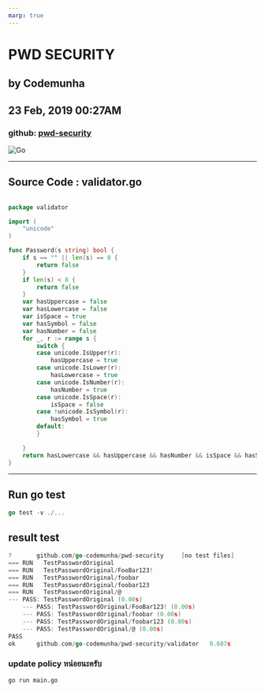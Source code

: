 ```yaml
---
marp: true
---
```


# <!--fit-->PWD SECURITY

## by Codemunha

## 23 Feb, 2019  00:27AM

### github: [pwd-security](https://github.com/go-codemunha/pwd-security)

![Go](https://github.com/go-codemunha/pwd-security/workflows/Go/badge.svg)

---

## Source Code : validator.go

```go

package validator

import (
    "unicode"
)

func Password(s string) bool {
    if s == "" || len(s) == 0 {
        return false
    }
    if len(s) < 8 {
        return false
    }
    var hasUppercase = false
    var hasLowercase = false
    var isSpace = true
    var hasSymbol = false
    var hasNumber = false
    for _, r := range s {
        switch {
        case unicode.IsUpper(r):
            hasUppercase = true
        case unicode.IsLower(r):
            hasLowercase = true
        case unicode.IsNumber(r):
            hasNumber = true
        case unicode.IsSpace(r):
            isSpace = false
        case !unicode.IsSymbol(r):
            hasSymbol = true
        default:
        }

    }
    return hasLowercase && hasUppercase && hasNumber && isSpace && hasSymbol
}


```

---

## Run go test

```go
go test -v ./...
```

## result test

```go
?       github.com/go-codemunha/pwd-security     [no test files]
=== RUN   TestPasswordOriginal
=== RUN   TestPasswordOriginal/FooBar123!
=== RUN   TestPasswordOriginal/foobar
=== RUN   TestPasswordOriginal/foobar123
=== RUN   TestPasswordOriginal/@
--- PASS: TestPasswordOriginal (0.00s)
    --- PASS: TestPasswordOriginal/FooBar123! (0.00s)
    --- PASS: TestPasswordOriginal/foobar (0.00s)
    --- PASS: TestPasswordOriginal/foobar123 (0.00s)
    --- PASS: TestPasswordOriginal/@ (0.00s)
PASS
ok      github.com/go-codemunha/pwd-security/validator   0.687s

```

### update policy  หน่อยนะครับ
``` go run main.go ```
